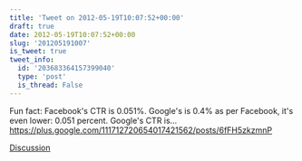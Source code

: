 ```yaml
---
title: 'Tweet on 2012-05-19T10:07:52+00:00'
draft: true
date: 2012-05-19T10:07:52+00:00
slug: '201205191007'
is_tweet: true
tweet_info:
  id: '203683364157399040'
  type: 'post'
  is_thread: False
---
```




Fun fact: Facebook's CTR is 0.051%. Google's is 0.4% as per Facebook, it's even lower: 0.051 percent. Google's CTR is… <https://plus.google.com/111712720654017421562/posts/6fFH5zkzmnP>

[Discussion](https://x.com/sytelus/status/203683364157399040)
